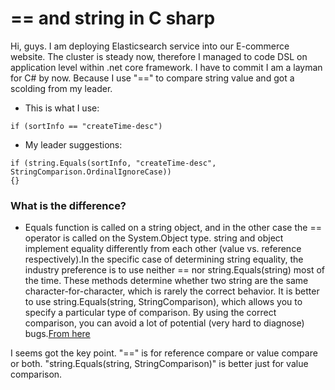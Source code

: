 # == and string in C sharp

Hi, guys. I am deploying Elasticsearch service into our E-commerce website. The cluster is steady now, therefore I managed to code DSL on application level within .net core framework. I have to commit I am a layman for C# by now. Because I use "==" to compare string value and got a scolding from my leader.
* This is what I use:

```
if (sortInfo == "createTime-desc")

```

* My leader suggestions:

```
if (string.Equals(sortInfo, "createTime-desc", StringComparison.OrdinalIgnoreCase))
{}
```

### What is the difference?

* Equals function is called on a string object, and in the other case the == operator is called on the System.Object type. string and object implement equality differently from each other (value vs. reference respectively).In the specific case of determining string equality, the industry preference is to use neither == nor string.Equals(string) most of the time. These methods determine whether two string are the same character-for-character, which is rarely the correct behavior. It is better to use string.Equals(string, StringComparison), which allows you to specify a particular type of comparison. By using the correct comparison, you can avoid a lot of potential (very hard to diagnose) bugs.[From here](https://stackoverflow.com/questions/3678792/are-string-equals-and-operator-really-same)

I seems got the key point. "==" is for reference compare or value compare or both. "string.Equals(string, StringComparison)" is better just for value comparison.
